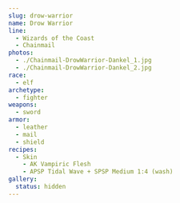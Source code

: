 ```yaml
---
slug: drow-warrior
name: Drow Warrior
line:
  - Wizards of the Coast
  - Chainmail
photos:
  - ./Chainmail-DrowWarrior-Dankel_1.jpg
  - ./Chainmail-DrowWarrior-Dankel_2.jpg
race:
  - elf
archetype:
  - fighter
weapons:
  - sword
armor:
  - leather
  - mail
  - shield
recipes:
  - Skin
    - AK Vampiric Flesh
    - APSP Tidal Wave + SPSP Medium 1:4 (wash)
gallery:
  status: hidden
---
```

